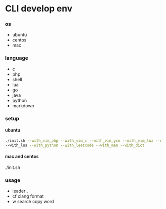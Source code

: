 # CLI develop env 
### os
* ubuntu
* centos
* mac
### language
- c
- php
- shell
- lua
- go
- java
- python
- markdown

### setup
#### ubuntu
 ```bash
 ./init.sh --with_vim_php --with_vim_c --with_vim_ycm --with_vim_lua --with_vim_go --with_java \
--with_lua --with_python --with_leetcode --with_man --with_dict
 ```
#### mac and centos
./init.sh

### usage
* leader  ,
* <Leader>cf  clang format
* <Leader>w   search copy word
